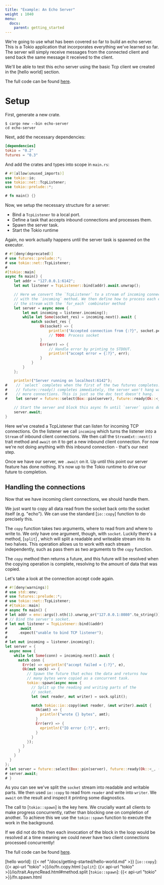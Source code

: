 ```yaml
---
title: "Example: An Echo Server"
weight : 1040
menu:
  docs:
    parent: getting_started
---
```


We're going to use what has been covered so far to build an echo server. This is a
Tokio application that incorporates everything we've learned so far. The server will
simply receive messages from the connected client and send back the same message it
received to the client.

We'll be able to test this echo server using the basic Tcp client we created in the
[hello world] section.

The full code can be found [here][full-code].

# Setup

First, generate a new crate.

```shell
$ cargo new --bin echo-server
cd echo-server
```

Next, add the necessary dependencies:

```toml
[dependencies]
tokio = "0.2"
futures = "0.3"
```

And add the crates and types into scope in `main.rs`:

```rust
# #![allow(unused_imports)]
use tokio::io;
use tokio::net::TcpListener;
use tokio::prelude::*;

# fn main() {}
```

Now, we setup the necessary structure for a server:

* Bind a `TcpListener` to a local port.
* Define a task that accepts inbound connections and processes them.
* Spawn the server task.
* Start the Tokio runtime

Again, no work actually happens until the server task is spawned on the
executor.

```rust
# #![deny(deprecated)]
# use futures::prelude::*;
# use tokio::net::TcpListener;
#
#[tokio::main]
async fn main() {
    let addr = "127.0.0.1:6142";
    let mut listener = TcpListener::bind(addr).await.unwrap();

    // Here we convert the `TcpListener` to a stream of incoming connections
    // with the `incoming` method. We then define how to process each element in
    // the stream with the `for_each` combinator method
    let server = async move {
        let mut incoming = listener.incoming();
        while let Some(socket_res) = incoming.next().await {
            match socket_res {
                Ok(socket) => {
                    println!("Accepted connection from {:?}", socket.peer_addr());
                    // TODO: Process socket
                }
                Err(err) => {
                    // Handle error by printing to STDOUT.
                    println!("accept error = {:?}", err);
                }
            }
        }
    };

    println!("Server running on localhost:6142");
#    // `select` completes when the first of the two futures completes. Since
#    // future::ready() completes immediately, the server won't hang waiting for
#    // more connections. This is just so the doc test doesn't hang.
#    let server = future::select(Box::pin(server), future::ready(Ok::<_, ()>(())));

    // Start the server and block this async fn until `server` spins down.
    server.await;
}
```

Here we've created a TcpListener that can listen for incoming TCP connections. On the
listener we call `incoming` which turns the listener into a `Stream` of inbound client
connections. We then call the `StreamExt::next()` trait method and `await` on it to get a new inbound client connection.
For now we're not doing anything with this inbound connection - that's our next step.

Once we have our server, we `.await` on it. Up until this point our
server feature has done nothing. It's now up to the Tokio runtime to drive our future to
completion.

## Handling the connections

Now that we have incoming client connections, we should handle them.

We just want to copy all data read from the socket back onto the socket itself
(e.g. "echo"). We can use the standard [`io::copy`] function to do precisely this.

The `copy` function takes two arguments, where to read from and where to write to.
We only have one argument, though, with `socket`. Luckily there's a method, [`split`]
, which will split a readable and writeable stream into its two halves. This
operation allows us to work with each stream independently, such as pass them as two
arguments to the `copy` function.

The `copy` method then returns a future, and this future will be resolved when the
copying operation is complete, resolving to the amount of data that was copied.

Let's take a look at the connection accept code again.

```rust
# #![deny(warnings)]
# use std::env;
# use futures::prelude::*;
# use tokio::net::TcpListener;
# #[tokio::main]
# async fn main() {
# let addr = env::args().nth(1).unwrap_or("127.0.0.1:8080".to_string());
# // Bind the server's socket.
# let mut listener = TcpListener::bind(&addr)
#     .await
#     .expect("unable to bind TCP listener");
#
# let mut incoming = listener.incoming();
let server = {
  async move {
    while let Some(conn) = incoming.next().await {
      match conn {
        Err(e) => eprintln!("accept failed = {:?}", e),
        Ok(mut sock) => {
          // Spawn the future that echos the data and returns how
          // many bytes were copied as a concurrent task.
          tokio::spawn(async move {
            // Split up the reading and writing parts of the
            // socket.
            let (mut reader, mut writer) = sock.split();

            match tokio::io::copy(&mut reader, &mut writer).await {
              Ok(amt) => {
                println!("wrote {} bytes", amt);
              }
              Err(err) => {
                eprintln!("IO error {:?}", err);
              }
            }
          });
        }
      }
    }
  }
};
# let server = future::select(Box::pin(server), future::ready(Ok::<_, ()>(())));
# server.await;
# }
```

As you can see we've split the `socket` stream into readable and writable parts. We
then used `io::copy` to read from `reader` and write into `writer`. We `await` on the result and inspect it printing some diagnostics.

The call to [`tokio::spawn`] is the key here. We crucially want all clients to make
progress concurrently, rather than blocking one on completion of another. To achieve
this we use the `tokio::spawn` function to execute the work in the background.

If we did not do this then each invocation of the block in the loop would be
resolved at a time meaning we could never have two client connections processed
concurrently!

The full code can be found [here][full-code].

[full-code]: https://github.com/tokio-rs/tokio/blob/master/examples/echo.rs
[hello world]: {{< ref "/docs/getting-started/hello-world.md" >}}
[`io::copy`]: {{< api-url "tokio" >}}/io/fn.copy.html
[`split`]: {{< api-url "tokio" >}}/io/trait.AsyncRead.html#method.split
[`tokio::spawn`]: {{< api-url "tokio" >}}/fn.spawn.html
